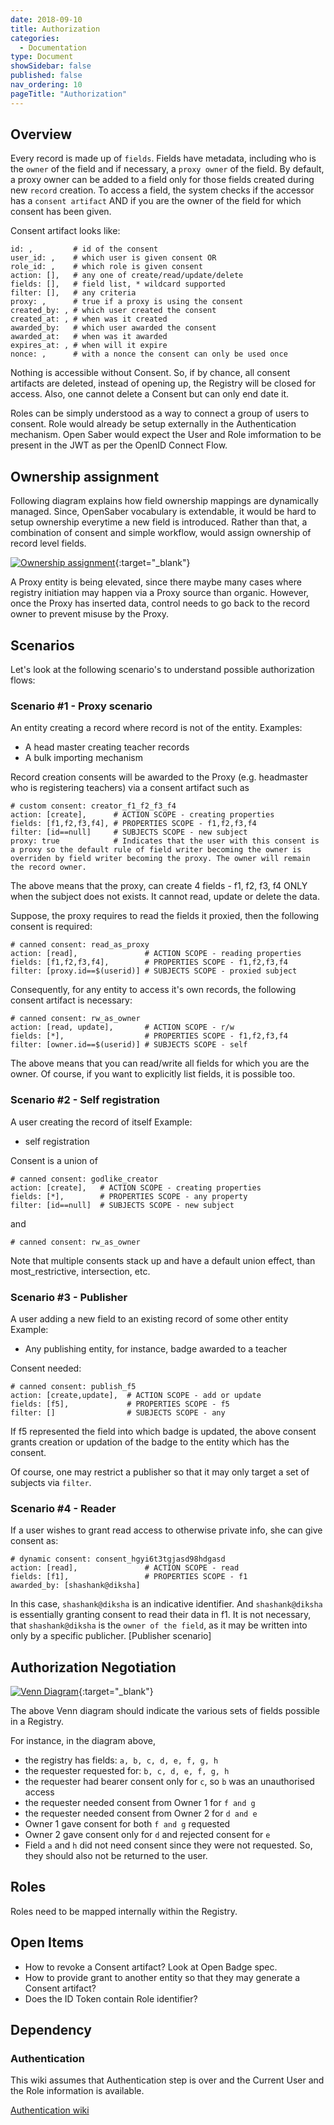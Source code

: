 ```yaml
---
date: 2018-09-10
title: Authorization
categories:
  - Documentation
type: Document
showSidebar: false
published: false
nav_ordering: 10
pageTitle: "Authorization"
---
```


## Overview
Every record is made up of `fields`. Fields have metadata, including who is the `owner` of the field and if necessary, a `proxy owner` of the field. By default, a proxy owner can be added to a field only for those fields created during new `record` creation. To access a field, the system checks if the accessor has a `consent artifact` AND if you are the owner of the field for which consent has been given.

Consent artifact looks like:
```
id: ,         # id of the consent
user_id: ,    # which user is given consent OR
role_id: ,    # which role is given consent
action: [],   # any one of create/read/update/delete      
fields: [],   # field list, * wildcard supported
filter: [],   # any criteria     
proxy: ,      # true if a proxy is using the consent 
created_by: , # which user created the consent
created_at: , # when was it created
awarded_by:   # which user awarded the consent    
awarded_at:   # when was it awarded
expires_at: , # when will it expire
nonce: ,      # with a nonce the consent can only be used once
```

Nothing is accessible without Consent. So, if by chance, all consent artifacts are deleted, instead of opening up, the Registry will be closed for access. Also, one cannot delete a Consent but can only end date it.

Roles can be simply understood as a way to connect a group of users to consent. Role would already be setup externally in the Authentication mechanism. Open Saber would expect the User and Role imformation to be present in the JWT as per the OpenID Connect Flow.

## Ownership assignment
Following diagram explains how field ownership mappings are dynamically managed. Since, OpenSaber vocabulary is extendable, it would be hard to setup ownership everytime a new field is introduced. Rather than that, a combination of consent and simple workflow, would assign ownership of record level fields.

[![Ownership assignment](/images/ownership-assignment.png)](/images/ownership-assignment.png){:target="_blank"}


A Proxy entity is being elevated, since there maybe many cases where registry initiation may happen via a Proxy source than organic. However, once the Proxy has inserted data, control needs to go back to the record owner to prevent misuse by the Proxy.

## Scenarios
Let's look at the following scenario's to understand possible authorization flows:

### Scenario #1 - Proxy scenario
An entity creating a record where record is not of the entity. Examples:
- A head master creating teacher records
- A bulk importing mechanism 

Record creation consents will be awarded to the Proxy (e.g. headmaster who is registering teachers) via a consent artifact such as
```
# custom consent: creator_f1_f2_f3_f4
action: [create],      # ACTION SCOPE - creating properties
fields: [f1,f2,f3,f4], # PROPERTIES SCOPE - f1,f2,f3,f4
filter: [id==null]     # SUBJECTS SCOPE - new subject
proxy: true            # Indicates that the user with this consent is a proxy so the default rule of field writer becoming the owner is overriden by field writer becoming the proxy. The owner will remain the record owner.
```
The above means that the proxy, can create 4 fields - f1, f2, f3, f4 ONLY when the subject does not exists. It cannot read, update or delete the data.

Suppose, the proxy requires to read the fields it proxied, then the following consent is required:
```
# canned consent: read_as_proxy
action: [read],               # ACTION SCOPE - reading properties
fields: [f1,f2,f3,f4],        # PROPERTIES SCOPE - f1,f2,f3,f4
filter: [proxy.id==$(userid)] # SUBJECTS SCOPE - proxied subject
```
Consequently, for any entity to access it's own records, the following consent artifact is necessary:
```
# canned consent: rw_as_owner
action: [read, update],       # ACTION SCOPE - r/w
fields: [*],                  # PROPERTIES SCOPE - f1,f2,f3,f4
filter: [owner.id==$(userid)] # SUBJECTS SCOPE - self
```
The above means that you can read/write all fields for which you are the owner. Of course, if you want to explicitly list fields, it is possible too.

### Scenario #2 - Self registration
A user creating the record of itself
Example:
- self registration

Consent is a union of
```
# canned consent: godlike_creator
action: [create],   # ACTION SCOPE - creating properties
fields: [*],        # PROPERTIES SCOPE - any property
filter: [id==null]  # SUBJECTS SCOPE - new subject
```
and
```
# canned consent: rw_as_owner
```
Note that multiple consents stack up and have a default union effect, than most_restrictive, intersection, etc.

### Scenario #3 - Publisher
A user adding a new field to an existing record of some other entity
Example:
- Any publishing entity, for instance, badge awarded to a teacher

Consent needed:
```
# canned consent: publish_f5
action: [create,update],  # ACTION SCOPE - add or update
fields: [f5],             # PROPERTIES SCOPE - f5
filter: []                # SUBJECTS SCOPE - any
```
If f5 represented the field into which badge is updated, the above consent grants creation or updation of the badge to the entity which has the consent.

Of course, one may restrict a publisher so that it may only target a set of subjects via `filter`.

### Scenario #4 - Reader
If a user wishes to grant read access to otherwise private info, she can give consent as:
```
# dynamic consent: consent_hgyi6t3tgjasd98hdgasd
action: [read],               # ACTION SCOPE - read
fields: [f1],                 # PROPERTIES SCOPE - f1
awarded_by: [shashank@diksha]
```
In this case, `shashank@diksha` is an indicative identifier. And `shashank@diksha` is essentially granting consent to read their data in f1. It is not necessary, that `shashank@diksha` is the `owner of the field`, as it may be written into only by a specific publicher. [Publisher scenario]

## Authorization Negotiation

[![Venn Diagram](/images/venn-diagram-consent.png)](/images/venn-diagram-consent.png){:target="_blank"}

The above Venn diagram should indicate the various sets of fields possible in a Registry.

For instance, in the diagram above, 
- the registry has fields: `a, b, c, d, e, f, g, h`
- the requester requested for: `b, c, d, e, f, g, h`
- the requester had bearer consent only for `c`, so `b` was an unauthorised access
- the requester needed consent from Owner 1 for `f and g`
- the requester needed consent from Owner 2 for `d and e`
- Owner 1 gave consent for both `f and g` requested
- Owner 2 gave consent only for `d` and rejected consent for `e`
- Field `a` and `h` did not need consent since they were not requested. So, they should also not be returned to the user.

## Roles
Roles need to be mapped internally within the Registry.

## Open Items
- How to revoke a Consent artifact? Look at Open Badge spec.
- How to provide grant to another entity so that they may generate a Consent artifact?
- Does the ID Token contain Role identifier?

## Dependency

### Authentication
This wiki assumes that Authentication step is over and the Current User and the Role information is available.

[Authentication wiki](/authentication.html)
